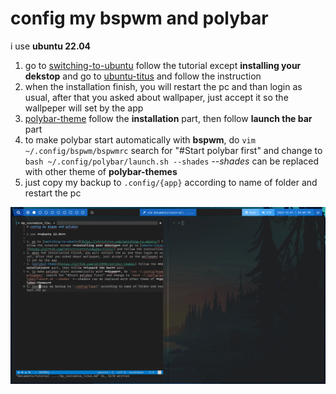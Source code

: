 # config my bspwm and polybar

i use **ubuntu 22.04**

1. go to [switching-to-ubuntu](https://christitus.com/switching-to-ubuntu/) follow the tutorial except **installing your dekstop** and go to [ubuntu-titus](https://github.com/christitustech/ubuntu-titus/) and follow the instruction
2. when the installation finish, you will restart the pc and than login as usual, after that you asked about wallpaper, just accept it so the wallpeper will set by the app
3. [polybar-theme](https://github.com/adi1090x/polybar-themes) follow the **installation** part, then follow **launch the bar** part
4. to make polybar start automatically with **bspwm**, do `vim ~/.config/bspwm/bspwmrc` search for "#Start polybar first" and change to `bash ~/.config/polybar/launch.sh --shades` *--shades* can be replaced with other theme of **polybar-themes**
5. just copy my backup to `.config/{app}` according to name of folder and restart the pc

![preview 1](2022-12-01_16-08.png)
